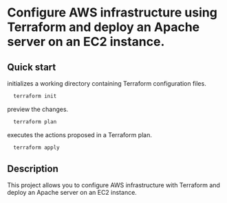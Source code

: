 
# Configure AWS infrastructure using Terraform and deploy an Apache server on an EC2 instance.






## Quick start

initializes a working directory containing Terraform configuration files.

```bash
  terraform init
```
preview the changes.

```bash
  terraform plan
```
executes the actions proposed in a Terraform plan.
```bash
  terraform apply
```


## Description

This project allows you to configure AWS infrastructure with Terraform and deploy an Apache server on an EC2 instance.

